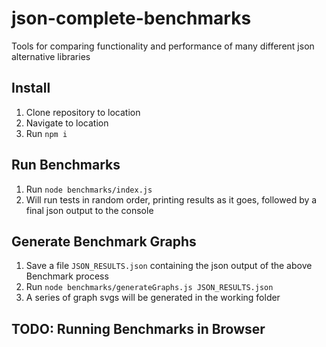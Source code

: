 # json-complete-benchmarks

Tools for comparing functionality and performance of many different json alternative libraries

## Install

1. Clone repository to location
2. Navigate to location
3. Run `npm i`

## Run Benchmarks

1. Run `node benchmarks/index.js`
2. Will run tests in random order, printing results as it goes, followed by a final json output to the console

## Generate Benchmark Graphs

1. Save a file `JSON_RESULTS.json` containing the json output of the above Benchmark process
2. Run `node benchmarks/generateGraphs.js JSON_RESULTS.json`
3. A series of graph svgs will be generated in the working folder

## TODO: Running Benchmarks in Browser

